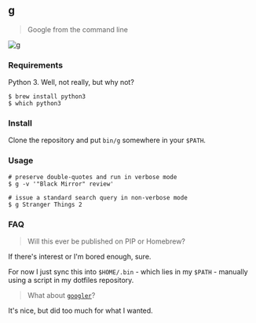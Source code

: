 ## g

> Google from the command line

![g](https://user-images.githubusercontent.com/2729079/32401909-6683f82e-c0d6-11e7-9d29-7301f84c0ef8.gif)

### Requirements

Python 3. Well, not really, but why not?

```
$ brew install python3
$ which python3
```

### Install

Clone the repository and put `bin/g` somewhere in your `$PATH`.

### Usage

```
# preserve double-quotes and run in verbose mode
$ g -v '"Black Mirror" review'

# issue a standard search query in non-verbose mode
$ g Stranger Things 2
```

### FAQ

> Will this ever be published on PIP or Homebrew?

If there's interest or I'm bored enough, sure.

For now I just sync this into `$HOME/.bin` - which lies in my `$PATH` - manually using a script in my dotfiles repository.

> What about [`googler`](https://github.com/jarun/googler)?

It's nice, but did too much for what I wanted.
